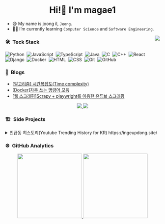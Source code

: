 <h1 align="center">Hi!👋 I'm magae1</h1>

- 😄 My name is joong il, `Jeong`.
- :student: I’m currently learning `Computer Science` and `Software Engineering`.

<a href="https://www.acmicpc.net/user/jji6665" target="_blank">
  <img src="http://mazassumnida.wtf/api/v2/generate_badge?boj=jji6665" align="right"/>
</a>

### 🛠️ &nbsp;Teck Stack
![Python](https://img.shields.io/badge/-Python-05122A?style=flat&logo=python)&nbsp;
![JavaScript](https://img.shields.io/badge/-JavaScript-05122A?style=flat&logo=javascript)&nbsp;
![TypeScript](https://img.shields.io/badge/-TypeScript-05122A?style=flat&logo=TypeScript)&nbsp;
![Java](https://img.shields.io/badge/-Java-05122A?style=flat&logo=Java)&nbsp;
![C](https://img.shields.io/badge/-C-05122A?style=flat&logo=C&logoColor=A8B9CC)&nbsp;
![C++](https://img.shields.io/badge/-C++-05122A?style=flat&logo=C%2B%2B&logoColor=00599C)&nbsp;
![React](https://img.shields.io/badge/-React-05122A?style=flat&logo=react)&nbsp;
![Django](https://img.shields.io/badge/-Django-05122A?style=flat&logo=django&logoColor=092E20)&nbsp;
![Docker](https://img.shields.io/badge/-Docker-05122A?style=flat&logo=docker)&nbsp;
![HTML](https://img.shields.io/badge/-HTML-05122A?style=flat&logo=HTML5)&nbsp;
![CSS](https://img.shields.io/badge/-CSS-05122A?style=flat&logo=CSS3&logoColor=1572B6)&nbsp;
![Git](https://img.shields.io/badge/-Git-05122A?style=flat&logo=git)&nbsp;
![GitHub](https://img.shields.io/badge/-GitHub-05122A?style=flat&logo=github)&nbsp;

### 📎 &nbsp;Blogs
<!-- BLOG-POST-LIST:START -->
- [[알고리즘] 시간복잡도&lpar;Time complexity&rpar;](https://magae5basement.tistory.com/10)
- [[Docker]자주 쓰는 명령어 모음](https://magae5basement.tistory.com/9)
- [[웹 스크래핑]Scrapy + playwright를 이용한 유튜브 스크래핑](https://magae5basement.tistory.com/5)
<!-- BLOG-POST-LIST:END -->

<p align="center">
  <a href="https://magae5basement.tistory.com/" target="_blank">
    <img src="https://img.shields.io/badge/tistory-000?style=for-the-badge&logo=tistory&logoColor=white" />
  </a>
  <a href="https://blog.naver.com/lws6665" target="_blank"> 
    <img src="https://img.shields.io/badge/NAVER-03C75A?style=for-the-badge&logo=NAVER&logoColor=white" />
  </a>
</p>

### 🏗️ &nbsp;Side Projects
<details>
 <summary>인급동 히스토리(Youtube Trending History for KR) https://ingeupdong.site/</summary>
  
  - ![Details about Projects](https://img.shields.io/badge/-GitHub-05122A?style=flat&logo=github)(https://www.notion.so/magae/66d84f6bf26640129b26748ce3ee3735)&nbsp;
  - ![Back-end repos](https://img.shields.io/badge/-GitHub-05122A?style=flat&logo=github)(https://github.com/magae1/ingupdong_back)&nbsp;
  - ![Front-end repos](https://img.shields.io/badge/git-F05032?style=for-the-badge&logo=git&logoColor=white)https://github.com/magae1/ingeupdong_front&nbsp;
  
</details>

### ⚙️ &nbsp;GitHub Analytics
<p align="center">
<a href="https://github.com/AVS1508">
  <img height="210em" src="https://github-readme-stats-eight-theta.vercel.app/api?username=magae1&show_icons=true&theme=algolia&include_all_commits=true&count_private=true"/>
  <img height="210em" src="https://github-readme-stats-eight-theta.vercel.app/api/top-langs/?username=magae1&layout=compact&langs_count=8&theme=algolia"/>
</a>
</p>
